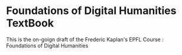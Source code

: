 # Foundations of Digital Humanities TextBook

This is the on-goign draft of the Frederic Kaplan's EPFL Course : Foundations of Digital Humanities 
